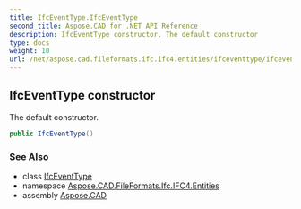 ```yaml
---
title: IfcEventType.IfcEventType
second_title: Aspose.CAD for .NET API Reference
description: IfcEventType constructor. The default constructor
type: docs
weight: 10
url: /net/aspose.cad.fileformats.ifc.ifc4.entities/ifceventtype/ifceventtype/
---
```

## IfcEventType constructor

The default constructor.

```csharp
public IfcEventType()
```

### See Also

* class [IfcEventType](../)
* namespace [Aspose.CAD.FileFormats.Ifc.IFC4.Entities](../../ifceventtype/)
* assembly [Aspose.CAD](../../../)


